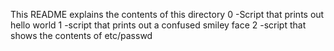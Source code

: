 This README explains the contents of this directory
0 -Script that prints out hello world
1 -script that prints out a confused smiley face
2 -script that shows the contents of etc/passwd

